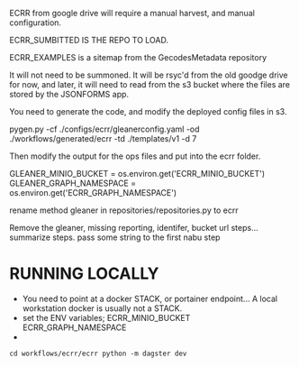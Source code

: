 
ECRR from google drive will require a manual harvest, and manual configuration.

ECRR_SUMBITTED IS THE REPO TO LOAD.

ECRR_EXAMPLES is a sitemap from the GecodesMetadata repository

It will not need to be summoned. It will be rsyc'd from the old goodge drive for now, and 
later, it will need to read from the s3 bucket where the files are stored by the JSONFORMS app.


You need to generate the code, and modify the deployed config files in s3.

pygen.py -cf ./configs/ecrr/gleanerconfig.yaml -od ./workflows/generated/ecrr -td ./templates/v1 -d 7 

Then modify the output for the ops files and put into the ecrr folder.


GLEANER_MINIO_BUCKET = os.environ.get('ECRR_MINIO_BUCKET')
GLEANER_GRAPH_NAMESPACE = os.environ.get('ECRR_GRAPH_NAMESPACE')

rename method gleaner in repositories/repositories.py to ecrr

Remove the gleaner, missing reporting, identifer, bucket url steps...
summarize steps.
pass some string to the first nabu step

# RUNNING LOCALLY
* You need to point at a docker STACK, or portainer endpoint... A local workstation docker is usually not a STACK.
* set the ENV variables; ECRR_MINIO_BUCKET ECRR_GRAPH_NAMESPACE
* 
`cd workflows/ecrr/ecrr
python -m dagster dev `

